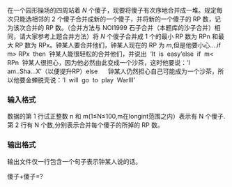 在一个园形操场的四周站着 $N$ 个傻子，现要将傻子有次序地合并成一堆。规定每次只能选相邻的 $2$ 个傻子合并成新的一个傻子，并将新的一个傻子的 RP 数，记为该次合并的 RP 数。（合并方法与 NOI1999 石子合并（本题库的沙子合并）相同，请大家参考上题合并方法）将 $N$ 个傻子合并成 $1$ 个的最小 RP 数为 RPn 和最大 RP 数为 RPx。钟某人要合并他们，钟某人现在的 RP 为 $m$,但是他要小心....if  m> RPx  then  钟某人能很轻松的合并他们，并说出  ‘It  is  easy’else  if  m< RPn  钟某人很担心，因为他必然由此变成一个沙茶，这时他要说：‘I  am..Sha...X’（以便提升RP）else      钟某人仍然担心自己可能成为一个沙茶，所以他要金蝉脱壳说：‘I  will  go  to  play  WarIII’

### 输入格式

数据的第 1 行试正整数 n 和 m(1≤N≤100,m在longint范围之内）表示有 N 个傻子.第 2 行有 N 个数,分别表示合并每个傻子的所掉的 RP 数。

### 输出格式

输出文件仅一行包含一个句子表示钟某人说的话。

傻子+傻子=?
